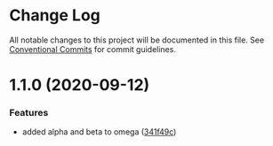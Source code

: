 # Change Log

All notable changes to this project will be documented in this file.
See [Conventional Commits](https://conventionalcommits.org) for commit guidelines.

# 1.1.0 (2020-09-12)


### Features

* added alpha and beta to omega ([341f49c](https://github.com/inthegreenwild/cc-test/commit/341f49c61d32a0f793399a31cf9feeff7e6b3590))
